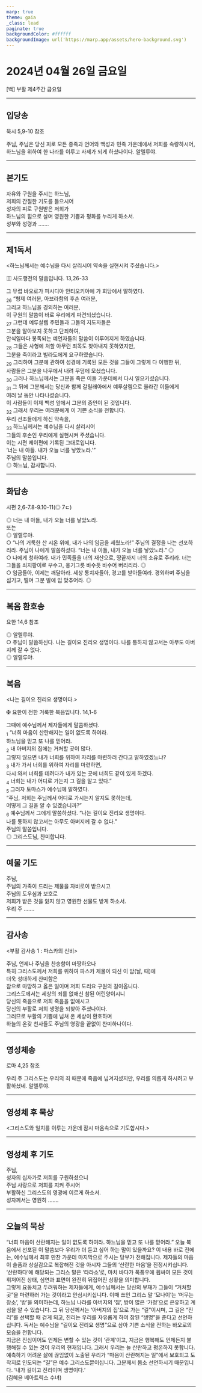 ```yaml
---
marp: true
theme: gaia
_class: lead
paginate: true
backgroundColor: #ffffff
backgroundImage: url('https://marp.app/assets/hero-background.svg')
---
```


# 2024년 04월 26일 금요일

[백] 부활 제4주간 금요일  




---

## 입당송

묵시 5,9-10 참조

주님, 주님은 당신 피로 모든 종족과 언어와 백성과 민족 가운데에서 저희를 속량하시어, 하느님을 위하여 한 나라를 이루고 사제가 되게 하셨나이다. 알렐루야.  
  


---

## 본기도

자유와 구원을 주시는 하느님,  
저희의 간절한 기도를 들으시어  
성자의 피로 구원받은 저희가  
하느님의 힘으로 살며 영원한 기쁨과 평화를 누리게 하소서.  
성부와 성령과 …….  
  


---

## 제1독서

<하느님께서는 예수님을 다시 살리시어 약속을 실현시켜 주셨습니다.>

▥ 사도행전의 말씀입니다. 13,26-33

그 무렵 바오로가 피시디아 안티오키아에 가 회당에서 말하였다.  
<sub>26</sub> “형제 여러분, 아브라함의 후손 여러분,  
그리고 하느님을 경외하는 여러분,  
이 구원의 말씀이 바로 우리에게 파견되셨습니다.  
<sub>27</sub> 그런데 예루살렘 주민들과 그들의 지도자들은  
그분을 알아보지 못하고 단죄하여,  
안식일마다 봉독되는 예언자들의 말씀이 이루어지게 하였습니다.  
<sub>28</sub> 그들은 사형에 처할 아무런 죄목도 찾아내지 못하였지만,  
그분을 죽이라고 빌라도에게 요구하였습니다.  
<sub>29</sub> 그리하여 그분에 관하여 성경에 기록된 모든 것을 그들이 그렇게 다 이행한 뒤,  
사람들은 그분을 나무에서 내려 무덤에 모셨습니다.  
<sub>30</sub> 그러나 하느님께서는 그분을 죽은 이들 가운데에서 다시 일으키셨습니다.  
<sub>31</sub> 그 뒤에 그분께서는 당신과 함께 갈릴래아에서 예루살렘으로 올라간 이들에게  
여러 날 동안 나타나셨습니다.  
이 사람들이 이제 백성 앞에서 그분의 증인이 된 것입니다.  
<sub>32</sub> 그래서 우리는 여러분에게 이 기쁜 소식을 전합니다.  
우리 선조들에게 하신 약속을,  
<sub>33</sub> 하느님께서는 예수님을 다시 살리시어  
그들의 후손인 우리에게 실현시켜 주셨습니다.  
이는 시편 제이편에 기록된 그대로입니다.  
‘너는 내 아들. 내가 오늘 너를 낳았노라.’”  
주님의 말씀입니다.  
◎ 하느님, 감사합니다.  
  


---

## 화답송

시편 2,6-7.8-9.10-11(◎ 7ㄷ)

◎ 너는 내 아들, 내가 오늘 너를 낳았노라.  
또는  
◎ 알렐루야.  
○ “나의 거룩한 산 시온 위에, 내가 나의 임금을 세웠노라!” 주님의 결정을 나는 선포하리라. 주님이 나에게 말씀하셨다. “너는 내 아들, 내가 오늘 너를 낳았노라.” ◎  
○ 나에게 청하여라. 내가 민족들을 너의 재산으로, 땅끝까지 너의 소유로 주리라. 너는 그들을 쇠지팡이로 부수고, 옹기그릇 바수듯 바수어 버리리라. ◎  
○ 임금들아, 이제는 깨달아라. 세상 통치자들아, 경고를 받아들여라. 경외하며 주님을 섬기고, 떨며 그분 발에 입 맞추어라. ◎  
  


---

## 복음 환호송

요한 14,6 참조

◎ 알렐루야.  
○ 주님이 말씀하신다. 나는 길이요 진리요 생명이다. 나를 통하지 않고서는 아무도 아버지께 갈 수 없다.  
◎ 알렐루야.  
  


---

## 복음

<나는 길이요 진리요 생명이다.>

✠ 요한이 전한 거룩한 복음입니다. 14,1-6

그때에 예수님께서 제자들에게 말씀하셨다.  
<sub>1</sub> “너희 마음이 산란해지는 일이 없도록 하여라.  
하느님을 믿고 또 나를 믿어라.  
<sub>2</sub> 내 아버지의 집에는 거처할 곳이 많다.  
그렇지 않으면 내가 너희를 위하여 자리를 마련하러 간다고 말하였겠느냐?  
<sub>3</sub> 내가 가서 너희를 위하여 자리를 마련하면,  
다시 와서 너희를 데려다가 내가 있는 곳에 너희도 같이 있게 하겠다.  
<sub>4</sub> 너희는 내가 어디로 가는지 그 길을 알고 있다.”  
<sub>5</sub> 그러자 토마스가 예수님께 말하였다.  
“주님, 저희는 주님께서 어디로 가시는지 알지도 못하는데,  
어떻게 그 길을 알 수 있겠습니까?”  
<sub>6</sub> 예수님께서 그에게 말씀하셨다. “나는 길이요 진리요 생명이다.  
나를 통하지 않고서는 아무도 아버지께 갈 수 없다.”  
주님의 말씀입니다.  
◎ 그리스도님, 찬미합니다.  
  


---

## 예물 기도

주님,  
주님의 가족이 드리는 제물을 자비로이 받으시고  
주님의 도우심과 보호로  
저희가 받은 것을 잃지 않고 영원한 선물도 받게 하소서.  
우리 주 …….  
  


---

## 감사송

<부활 감사송 1 : 파스카의 신비>

주님, 언제나 주님을 찬송함이 마땅하오나  
특히 그리스도께서 저희를 위하여 파스카 제물이 되신 이 밤(날, 때)에  
더욱 성대하게 찬미함은  
참으로 마땅하고 옳은 일이며 저희 도리요 구원의 길이옵니다.  
그리스도께서는 세상의 죄를 없애신 참된 어린양이시니  
당신의 죽음으로 저희 죽음을 없애시고  
당신의 부활로 저희 생명을 되찾아 주셨나이다.  
그러므로 부활의 기쁨에 넘쳐 온 세상이 환호하며  
하늘의 온갖 천사들도 주님의 영광을 끝없이 찬미하나이다.  
  


---

## 영성체송

로마 4,25 참조

우리 주 그리스도는 우리의 죄 때문에 죽음에 넘겨지셨지만, 우리를 의롭게 하시려고 부활하셨네. 알렐루야.  
  


---

## 영성체 후 묵상

<그리스도와 일치를 이루는 가운데 잠시 마음속으로 기도합시다.>  


---

## 영성체 후 기도

주님,  
성자의 십자가로 저희를 구원하셨으니  
주님 사랑으로 저희를 지켜 주시어  
부활하신 그리스도의 영광에 이르게 하소서.  
성자께서는 영원히 …….  
  


---

## 오늘의 묵상

“너희 마음이 산란해지는 일이 없도록 하여라. 하느님을 믿고 또 나를 믿어라.” 오늘 복음에서 선포된 이 말씀보다 우리가 더 듣고 싶어 하는 말이 있을까요? 이 내용 바로 전에는, 예수님께서 최후 만찬 가운데 마지막으로 주시는 당부가 전해집니다. 제자들의 마음이 슬픔과 상실감으로 복잡해진 것을 아시자 그들의 ‘산란한 마음’을 진정시키십니다. ‘산란하다’에 해당되는 그리스 말은 ‘타라소’로, 마치 바다가 폭풍우에 휩싸여 모든 것이 휘저어진 상태, 심연과 표면이 완전히 뒤집어진 상황을 의미합니다.  
그렇게 요동치고 두려워하는 제자들에게, 예수님께서는 당신의 부재가 그들이 “거처할 곳”을 마련하러 가는 것이라고 안심시키십니다. 이때 쓰인 그리스 말 ‘모나이’는 ‘머무는 장소’, ‘방’을 의미하는데, 하느님 나라를 아버지의 ‘집’, 방이 많은 ‘가정’으로 은유하고 계심을 알 수 있습니다. 그 뒤 당신께서는 ‘아버지의 집’으로 가는 “길”이시며, 그 길은 “진리”를 선택할 때 걷게 되고, 진리는 우리를 자유롭게 하여 참된 “생명”을 준다고 선언하십니다. 독서는 예수님을 “길이요 진리요 생명”으로 삼아 기쁜 소식을 전하는 바오로의 모습을 전합니다.  
지금은 진심이어도 언제든 변할 수 있는 것이 ‘관계’이고, 지금은 행복해도 언제든지 불행해질 수 있는 것이 우리의 현재입니다. 그래서 우리는 늘 산란하고 평온하지 못합니다. 예측하기 어려운 삶에 끊임없이 노출된 우리가 “마음이 산란해지는 일”에서 보호되고 도착지로 인도되는 “길”은 예수 그리스도뿐이십니다. 그분께서 몸소 선언하시기 때문입니다. ‘내가 길이고 진리이며 생명이다.’  
(김혜윤 베아트릭스 수녀)  


---